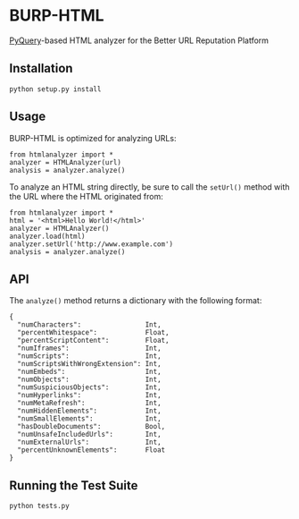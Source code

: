 BURP-HTML
=========

[PyQuery](http://pypi.python.org/pypi/pyquery)-based HTML analyzer for the Better URL Reputation Platform

Installation
------------

    python setup.py install

Usage
-----

BURP-HTML is optimized for analyzing URLs:

    from htmlanalyzer import *
    analyzer = HTMLAnalyzer(url)
    analysis = analyzer.analyze()

To analyze an HTML string directly, be sure to call the `setUrl()` method with the URL where the HTML originated from:

    from htmlanalyzer import *
    html = '<html>Hello World!</html>'
    analyzer = HTMLAnalyzer()
    analyzer.load(html)
    analyzer.setUrl('http://www.example.com')
    analysis = analyzer.analyze()

API
---

The `analyze()` method returns a dictionary with the following format:

    {
      "numCharacters":                Int,
      "percentWhitespace":            Float,
      "percentScriptContent":         Float,
      "numIframes":                   Int,
      "numScripts":                   Int,
      "numScriptsWithWrongExtension": Int,
      "numEmbeds":                    Int,
      "numObjects":                   Int,
      "numSuspiciousObjects":         Int,
      "numHyperlinks":                Int,
      "numMetaRefresh":               Int,
      "numHiddenElements":            Int,
      "numSmallElements":             Int,
      "hasDoubleDocuments":           Bool,
      "numUnsafeIncludedUrls":        Int,
      "numExternalUrls":              Int,
      "percentUnknownElements":       Float
    }

Running the Test Suite
-------------

    python tests.py
